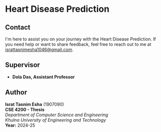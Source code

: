 # **Heart Disease Prediction**

## Contact

I'm here to assist you on your journey with the Heart Disease Prediction. If you need help or want to share feedback, feel free to reach out to me at [israttasnimesha1046@gmail.com](mailto:israttasnimesha1046@gmail.com).

## Supervisor

- **Dola Das, Assistant Professor**

## Author

**Israt Tasnim Esha** (1907090)      
**CSE 4200	- Thesis**  
*Department of Computer Science and Engineering*  
*Khulna University of Engineering and Technology*          
**Year:** 2024-25
